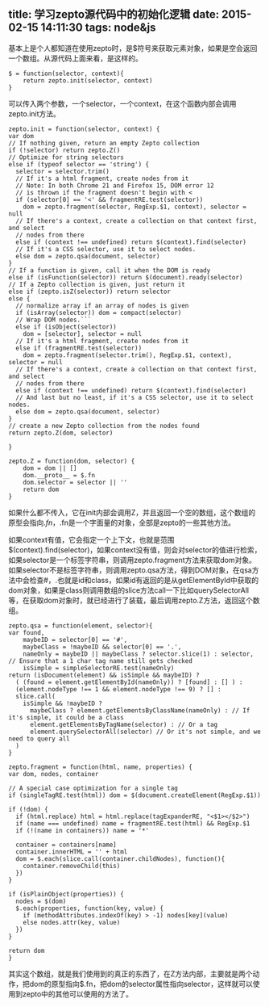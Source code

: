 title: 学习zepto源代码中的初始化逻辑
date: 2015-02-15 14:11:30
tags: node&js
---
基本上是个人都知道在使用zepto时，是$符号来获取元素对象，如果是空会返回一个数组。从源代码上面来看，是这样的。

	$ = function(selector, context){
    	return zepto.init(selector, context)
  	}

可以传入两个参数，一个selector，一个context，在这个函数内部会调用zepto.init方法。

	zepto.init = function(selector, context) {
    var dom
    // If nothing given, return an empty Zepto collection
    if (!selector) return zepto.Z()
    // Optimize for string selectors
    else if (typeof selector == 'string') {
      selector = selector.trim()
      // If it's a html fragment, create nodes from it
      // Note: In both Chrome 21 and Firefox 15, DOM error 12
      // is thrown if the fragment doesn't begin with <
      if (selector[0] == '<' && fragmentRE.test(selector))
        dom = zepto.fragment(selector, RegExp.$1, context), selector = null
      // If there's a context, create a collection on that context first, and select
      // nodes from there
      else if (context !== undefined) return $(context).find(selector)
      // If it's a CSS selector, use it to select nodes.
      else dom = zepto.qsa(document, selector)
    }
    // If a function is given, call it when the DOM is ready
    else if (isFunction(selector)) return $(document).ready(selector)
    // If a Zepto collection is given, just return it
    else if (zepto.isZ(selector)) return selector
    else {
      // normalize array if an array of nodes is given
      if (isArray(selector)) dom = compact(selector)
      // Wrap DOM nodes.```
      else if (isObject(selector))
        dom = [selector], selector = null
      // If it's a html fragment, create nodes from it
      else if (fragmentRE.test(selector))
        dom = zepto.fragment(selector.trim(), RegExp.$1, context), selector = null
      // If there's a context, create a collection on that context first, and select
      // nodes from there
      else if (context !== undefined) return $(context).find(selector)
      // And last but no least, if it's a CSS selector, use it to select nodes.
      else dom = zepto.qsa(document, selector)
    }
    // create a new Zepto collection from the nodes found
    return zepto.Z(dom, selector)
  
  	}

	zepto.Z = function(dom, selector) {
    	dom = dom || []
    	dom.__proto__ = $.fn
    	dom.selector = selector || ''
    	return dom
  	}

如果什么都不传入，它在init内部会调用Z，并且返回一个空的数组，这个数组的原型会指向$.fn，$.fn是一个字面量的对象，全部是zepto的一些其他方法。

如果context有值，它会指定一个上下文，也就是范围$(context).find(selector)，如果context没有值，则会对selector的值进行检索，如果selector是一个标签字符串，则调用zepto.fragment方法来获取dom对象。如果selector不是标签字符串，则调用zepto.qsa方法，得到DOM对象，在qsa方法中会检查#，.也就是id和class，如果id有返回的是从getElementById中获取的dom对象，如果是class则调用数组的slice方法call一下比如querySelectorAll等，在获取dom对象时，就已经进行了装载，最后调用zepto.Z方法，返回这个数组。

	zepto.qsa = function(element, selector){
    var found,
        maybeID = selector[0] == '#',
        maybeClass = !maybeID && selector[0] == '.',
        nameOnly = maybeID || maybeClass ? selector.slice(1) : selector, // Ensure that a 1 char tag name still gets checked
        isSimple = simpleSelectorRE.test(nameOnly)
    return (isDocument(element) && isSimple && maybeID) ?
      ( (found = element.getElementById(nameOnly)) ? [found] : [] ) :
      (element.nodeType !== 1 && element.nodeType !== 9) ? [] :
      slice.call(
        isSimple && !maybeID ?
          maybeClass ? element.getElementsByClassName(nameOnly) : // If it's simple, it could be a class
          element.getElementsByTagName(selector) : // Or a tag
          element.querySelectorAll(selector) // Or it's not simple, and we need to query all
      )
  	}
  	
  	zepto.fragment = function(html, name, properties) {
    var dom, nodes, container

    // A special case optimization for a single tag
    if (singleTagRE.test(html)) dom = $(document.createElement(RegExp.$1))

    if (!dom) {
      if (html.replace) html = html.replace(tagExpanderRE, "<$1></$2>")
      if (name === undefined) name = fragmentRE.test(html) && RegExp.$1
      if (!(name in containers)) name = '*'

      container = containers[name]
      container.innerHTML = '' + html
      dom = $.each(slice.call(container.childNodes), function(){
        container.removeChild(this)
      })
    }

    if (isPlainObject(properties)) {
      nodes = $(dom)
      $.each(properties, function(key, value) {
        if (methodAttributes.indexOf(key) > -1) nodes[key](value)
        else nodes.attr(key, value)
      })
    }

    return dom
  	}

其实这个数组，就是我们使用到的真正的东西了，在Z方法内部，主要就是两个动作，把dom的原型指向$.fn，把dom的selector属性指向selector，这样就可以使用到zepto中的其他可以使用的方法了。
